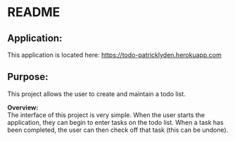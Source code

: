 # README

## Application:<br>
This application is located here: https://todo-patricklyden.herokuapp.com

## Purpose:<br>
This project allows the user to create and maintain a todo list.

**Overview:**<br>
The interface of this project is very simple.  When the user starts the application, they can begin to enter tasks on the todo list.  When a task has been completed, the user can then check off that task (this can be undone).
